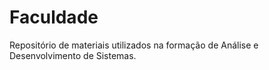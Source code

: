 # Faculdade
Repositório de materiais utilizados na formação de Análise e Desenvolvimento de Sistemas.
